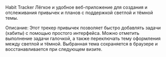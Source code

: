 Habit Tracker
Лёгкое и удобное веб-приложение для создания и отслеживания привычек и планов с поддержкой светлой и тёмной темы.

Описание:
Этот трекер привычек позволяет быстро добавлять задачи (хабиты) с помощью простого интерфейса. Можно отметить выполнение задачи галочкой, а также переключать тему оформления между светлой и тёмной. Выбранная тема сохраняется в браузере и восстанавливается при следующем визите.
